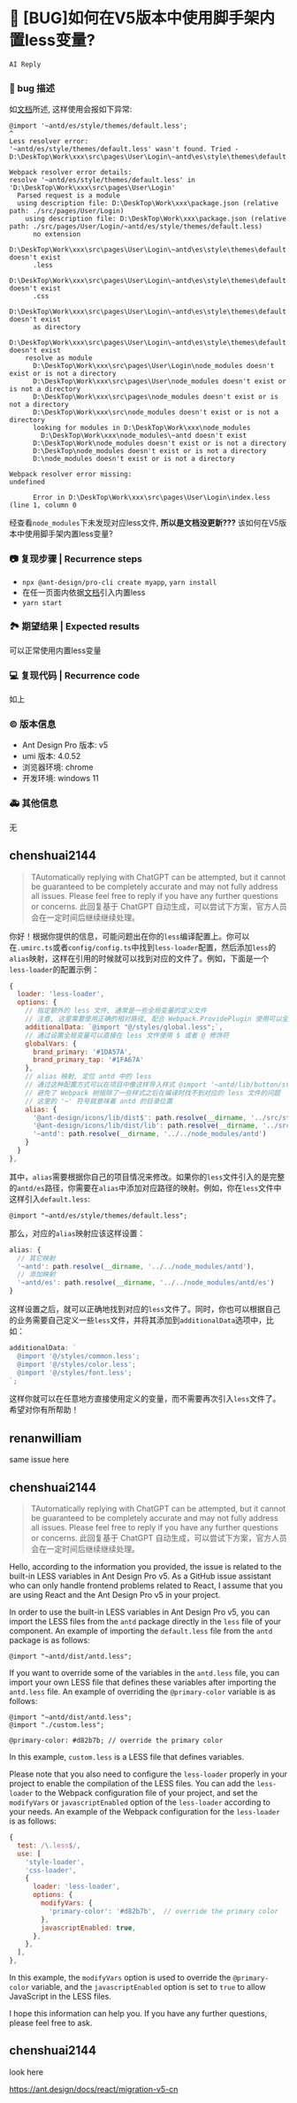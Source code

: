 # 🐛 [BUG]如何在V5版本中使用脚手架内置less变量?

`AI Reply`

### 🐛 bug 描述

如[文档](https://pro.ant.design/zh-CN/docs/less#indexless-1)所述, 这样使用会报如下异常:

```
@import '~antd/es/style/themes/default.less';
^
Less resolver error:
'~antd/es/style/themes/default.less' wasn't found. Tried - D:\DeskTop\Work\xxx\src\pages\User\Login\~antd\es\style\themes\default.less,npm://~antd\es\style\themes\default.less,~antd\es\style\themes\default.less

Webpack resolver error details:
resolve '~antd/es/style/themes/default.less' in 'D:\DeskTop\Work\xxx\src\pages\User\Login'
  Parsed request is a module
  using description file: D:\DeskTop\Work\xxx\package.json (relative path: ./src/pages/User/Login)
    using description file: D:\DeskTop\Work\xxx\package.json (relative path: ./src/pages/User/Login/~antd/es/style/themes/default.less)
      no extension
        D:\DeskTop\Work\xxx\src\pages\User\Login\~antd\es\style\themes\default.less doesn't exist
      .less
        D:\DeskTop\Work\xxx\src\pages\User\Login\~antd\es\style\themes\default.less.less doesn't exist
      .css
        D:\DeskTop\Work\xxx\src\pages\User\Login\~antd\es\style\themes\default.less.css doesn't exist
      as directory
        D:\DeskTop\Work\xxx\src\pages\User\Login\~antd\es\style\themes\default.less doesn't exist
    resolve as module
      D:\DeskTop\Work\xxx\src\pages\User\Login\node_modules doesn't exist or is not a directory
      D:\DeskTop\Work\xxx\src\pages\User\node_modules doesn't exist or is not a directory
      D:\DeskTop\Work\xxx\src\pages\node_modules doesn't exist or is not a directory
      D:\DeskTop\Work\xxx\src\node_modules doesn't exist or is not a directory
      looking for modules in D:\DeskTop\Work\xxx\node_modules
        D:\DeskTop\Work\xxx\node_modules\~antd doesn't exist
      D:\DeskTop\Work\node_modules doesn't exist or is not a directory
      D:\DeskTop\node_modules doesn't exist or is not a directory
      D:\node_modules doesn't exist or is not a directory

Webpack resolver error missing:
undefined

      Error in D:\DeskTop\Work\xxx\src\pages\User\Login\index.less (line 1, column 0
```

经查看`node_modules`下未发现对应less文件, **所以是文档没更新???**
该如何在V5版本中使用脚手架内置less变量?

### 📷 复现步骤 | Recurrence steps

- `npx @ant-design/pro-cli create myapp`, `yarn install`
- 在任一页面内依据[文档](https://pro.ant.design/zh-CN/docs/less#indexless-1)引入内置less
- `yarn start`

### 🏞 期望结果 | Expected results

可以正常使用内置less变量

### 💻 复现代码 | Recurrence code

如上

### © 版本信息

- Ant Design Pro 版本: v5
- umi 版本: 4.0.52
- 浏览器环境: chrome
- 开发环境: windows 11

### 🚑 其他信息

无

## chenshuai2144

> TAutomatically replying with ChatGPT can be attempted, but it cannot be guaranteed to be completely accurate and may not fully address all issues. Please feel free to reply if you have any further questions or concerns.
> 此回复基于 ChatGPT 自动生成，可以尝试下方案，官方人员会在一定时间后继续继续处理。

你好！根据你提供的信息，可能问题出在你的`less`编译配置上。你可以在`.umirc.ts`或者`config/config.ts`中找到`less-loader`配置，然后添加`less`的`alias`映射，这样在引用的时候就可以找到对应的文件了。例如，下面是一个`less-loader`的配置示例：

```js
{
  loader: 'less-loader',
  options: {
    // 指定额外的 less 文件, 通常是一些全局变量的定义文件
    // 注意, 这里需要使用正确的相对路径, 配合 Webpack.ProvidePlugin 使用可以全应用中导入
    additionalData: `@import "@/styles/global.less";`,
    // 通过设置全局变量可以直接在 less 文件使用 $ 或者 @ 修饰符
    globalVars: {
      brand_primary: '#1DA57A',
      brand_primary_tap: '#1FA67A'
    },
    // alias 映射, 定位 antd 中的 less
    // 通过这种配置方式可以在项目中像这样导入样式 @import '~antd/lib/button/style/index'
    // 避免了 Webpack 树摇除了一些样式之后在编译时找不到对应的 less 文件的问题
    // 这里的 '~' 符号就意味着 antd 的目录位置
    alias: {
      '@ant-design/icons/lib/dist$': path.resolve(__dirname, '../src/styles/icons.js'),
      '@ant-design/icons/lib/dist/lib': path.resolve(__dirname, '../src/styles/custom-ant-icons.less'),
      '~antd': path.resolve(__dirname, '../../node_modules/antd')
    }
  }
},
```

其中，`alias`需要根据你自己的项目情况来修改。如果你的`less`文件引入的是完整的`antd/es`路径，你需要在`alias`中添加对应路径的映射。例如，你在`less`文件中这样引入`default.less`:

```less
@import "~antd/es/style/themes/default.less";
```

那么，对应的`alias`映射应该这样设置：

```js
alias: {
  // 其它映射
  '~antd': path.resolve(__dirname, '../../node_modules/antd'),
  // 添加映射
  '~antd/es': path.resolve(__dirname, '../../node_modules/antd/es')
}
```

这样设置之后，就可以正确地找到对应的`less`文件了。同时，你也可以根据自己的业务需要自己定义一些`less`文件，并将其添加到`additionalData`选项中，比如：

```js
additionalData: `
  @import '@/styles/common.less';
  @import '@/styles/color.less';
  @import '@/styles/font.less';
`;
```

这样你就可以在任意地方直接使用定义的变量，而不需要再次引入`less`文件了。希望对你有所帮助！

## renanwilliam

same issue here

## chenshuai2144

> TAutomatically replying with ChatGPT can be attempted, but it cannot be guaranteed to be completely accurate and may not fully address all issues. Please feel free to reply if you have any further questions or concerns.
> 此回复基于 ChatGPT 自动生成，可以尝试下方案，官方人员会在一定时间后继续继续处理。

Hello, according to the information you provided, the issue is related to the built-in LESS variables in Ant Design Pro v5. As a GitHub issue assistant who can only handle frontend problems related to React, I assume that you are using React and the Ant Design Pro v5 in your project.

In order to use the built-in LESS variables in Ant Design Pro v5, you can import the LESS files from the `antd` package directly in the `less` file of your component. An example of importing the `default.less` file from the `antd` package is as follows:

```less
@import "~antd/dist/antd.less";
```

If you want to override some of the variables in the `antd.less` file, you can import your own LESS file that defines these variables after importing the `antd.less` file. An example of overriding the `@primary-color` variable is as follows:

```less
@import "~antd/dist/antd.less";
@import "./custom.less";

@primary-color: #d82b7b; // override the primary color
```

In this example, `custom.less` is a LESS file that defines variables.

Please note that you also need to configure the `less-loader` properly in your project to enable the compilation of the LESS files. You can add the `less-loader` to the Webpack configuration file of your project, and set the `modifyVars` or `javascriptEnabled` option of the `less-loader` according to your needs. An example of the Webpack configuration for the `less-loader` is as follows:

```js
{
  test: /\.less$/,
  use: [
    'style-loader',
    'css-loader',
    {
      loader: 'less-loader',
      options: {
        modifyVars: {
          'primary-color': '#d82b7b',  // override the primary color
        },
        javascriptEnabled: true,
      },
    },
  ],
},
```

In this example, the `modifyVars` option is used to override the `@primary-color` variable, and the `javascriptEnabled` option is set to `true` to allow JavaScript in the LESS files.

I hope this information can help you. If you have any further questions, please feel free to ask.

## chenshuai2144

look here

https://ant.design/docs/react/migration-v5-cn
